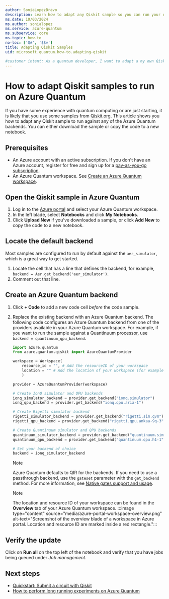 ```yaml
---
author: SoniaLopezBravo
description: Learn how to adapt any Qiskit sample so you can run your quantum programs on the Azure Quantum service.
ms.date: 10/03/2024
ms.author: sonialopez
ms.service: azure-quantum
ms.subservice: core
ms.topic: how-to
no-loc: ['Q#', '$$v']
title: Adapting Qiskit Samples
uid: microsoft.quantum.how-to.adapting-qiskit

#customer intent: As a quantum developer, I want to adapt a my own Qiskit samples so I can run my quantum programs on the Azure Quantum service.
---
```


# How to adapt Qiskit samples to run on Azure Quantum

If you have some experience with quantum computing or are just starting, it is likely that you use some samples from [Qiskit.org](https://qiskit.org/). This article shows you how to adapt any Qiskit sample to run against any of the Azure Quantum backends. You can either download the sample or copy the code to a new notebook.

## Prerequisites

- An Azure account with an active subscription. If you don't have an Azure account, register for free and sign up for a [pay-as-you-go subscription](https://azure.microsoft.com/pricing/purchase-options/pay-as-you-go).
- An Azure Quantum workspace. See [Create an Azure Quantum workspace](xref:microsoft.quantum.how-to.workspace).

## Open the Qiskit sample in Azure Quantum

1. Log in to the [Azure portal](https://portal.azure.com/) and select your Azure Quantum workspace.
1. In the left blade, select **Notebooks** and click **My Notebooks**.
1. Click **Upload New** if you've downloaded a sample, or click **Add New** to copy the code to a new notebook.

## Locate the default backend

Most samples are configured to run by default against the `aer_simulator`, which is a great way to get started. 

1. Locate the cell that has a line that defines the backend, for example, `backend = Aer.get_backend('aer_simulator')`.
1. Comment out that line.

## Create an Azure Quantum backend

1. Click **+ Code** to add a new code cell *before* the code sample.
1. Replace the existing backend with an Azure Quantum backend. The following code configures an Azure Quantum backend from one of the providers available in your Azure Quantum workspace. For example, if you want to run the sample against a Quantinuum processor, use `backend = quantinuum_qpu_backend`. 

    ```python
    import azure.quantum
    from azure.quantum.qiskit import AzureQuantumProvider

    workspace = Workspace(  
        resource_id = "", # Add the resourceID of your workspace
        location = "" # Add the location of your workspace (for example "westus")
        )

    provider = AzureQuantumProvider(workspace)

    # Create IonQ simulator and QPU backends
    ionq_simulator_backend = provider.get_backend("ionq.simulator")
    ionq_qpu_backend = provider.get_backend("ionq.qpu.aria-1")

    # Create Rigetti simulator backend
    rigetti_simulator_backend = provider.get_backend("rigetti.sim.qvm")
    rigetti_qpu_backend = provider.get_backend("rigetti.qpu.ankaa-9q-3")

    # Create Quantinuum simulator and QPU backends
    quantinuum_simulator_backend = provider.get_backend("quantinuum.sim.h1-1e")
    quantinuum_qpu_backend = provider.get_backend("quantinuum.qpu.h1-1")

    # Set your backend of choice
    backend = ionq_simulator_backend
    ```

    > [!NOTE]
    > Azure Quantum defaults to QIR for the backends. If you need to use a passthrough backend, use the `gateset` parameter with the `get_backend` method. For more information, see [Native gates support and usage](xref:microsoft.quantum.providers.ionq#native-gates-support-and-usage).


    > [!NOTE]
    > The location and resource ID of your workspace can be found in the **Overview** tab of your Azure Quantum workspace. 
    >  :::image type="content" source="media/azure-portal-workspace-overview.png" alt-text="Screenshot of the overview blade of a workspace in Azure portal. Location and resource ID are marked inside a red rectangle.":::


## Verify the update

Click on **Run all** on the top left of the notebook and verify that you have jobs being queued under *Job management*.

## Next steps

- [Quickstart: Submit a circuit with Qiskit](xref:microsoft.quantum.quickstarts.computing.qiskit)
- [How to perform long running experiments on Azure Quantum](xref:microsoft.quantum.long-running-experiments)
